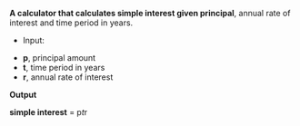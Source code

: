 **A calculator that calculates simple interest given principal**, annual rate of interest and time period in years.

- Input:

*   **p**, principal amount
*   **t**, time period in years  
*   **r**, annual rate of interest
   
**Output**

   **simple interest** = p*t*r
